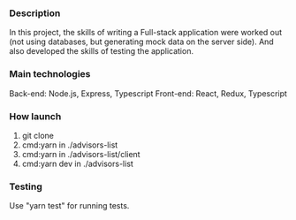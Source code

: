 ### Description

In this project, the skills of writing a Full-stack application were worked out (not using databases, but generating mock data on the server side). And also developed the skills of testing the application.

### Main technologies

Back-end: Node.js, Express, Typescript
Front-end: React, Redux, Typescript

### How launch

1. git clone
2. cmd:yarn in ./advisors-list
3. cmd:yarn in ./advisors-list/client
4. cmd:yarn dev in ./advisors-list

### Testing

Use "yarn test" for running tests.

